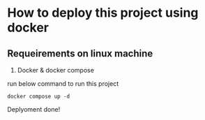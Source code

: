 # How to deploy this project using docker
## Requeirements on linux machine
1. Docker & docker compose

run below command to run this project 
```
docker compose up -d
```
Deplyoment done!

